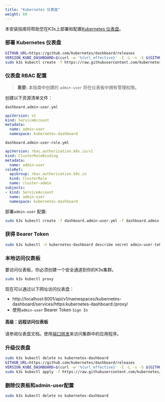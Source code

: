 ```yaml
---
title: "Kubernetes 仪表盘"
weight: 60
---
```


本安装指南将帮助您在K3s上部署和配置[Kubernetes 仪表盘](https://kubernetes.io/docs/tasks/access-application-cluster/web-ui-dashboard/)。

### 部署 Kubernetes 仪表盘

```bash
GITHUB_URL=https://github.com/kubernetes/dashboard/releases
VERSION_KUBE_DASHBOARD=$(curl -w '%{url_effective}' -I -L -s -S ${GITHUB_URL}/latest -o /dev/null | sed -e 's|.*/||')
sudo k3s kubectl create -f https://raw.githubusercontent.com/kubernetes/dashboard/${VERSION_KUBE_DASHBOARD}/aio/deploy/recommended.yaml
```

### 仪表盘 RBAC 配置

> **重要:** 本指南中创建的 `admin-user` 将在仪表板中拥有管理权限。

创建以下资源清单文件：

`dashboard.admin-user.yml`
```yaml
apiVersion: v1
kind: ServiceAccount
metadata:
  name: admin-user
  namespace: kubernetes-dashboard
```

`dashboard.admin-user-role.yml`
```yaml
apiVersion: rbac.authorization.k8s.io/v1
kind: ClusterRoleBinding
metadata:
  name: admin-user
roleRef:
  apiGroup: rbac.authorization.k8s.io
  kind: ClusterRole
  name: cluster-admin
subjects:
- kind: ServiceAccount
  name: admin-user
  namespace: kubernetes-dashboard
```

部署`admin-user` 配置:

```bash
sudo k3s kubectl create -f dashboard.admin-user.yml -f dashboard.admin-user-role.yml
```

### 获得 Bearer Token

```bash
sudo k3s kubectl -n kubernetes-dashboard describe secret admin-user-token | grep ^token
```

### 本地访问仪表板

要访问仪表板，你必须创建一个安全通道到你的K3s集群。

```bash
sudo k3s kubectl proxy
```

现在可以通过以下网址访问仪表盘：

* http://localhost:8001/api/v1/namespaces/kubernetes-dashboard/services/https:kubernetes-dashboard:/proxy/
* 使用`admin-user` Bearer Token `Sign In`

#### 高级：远程访问仪表板

请参阅仪表盘文档。使用[端口转发](https://kubernetes.io/docs/tasks/access-application-cluster/port-forward-access-application-cluster/)来访问集群中的应用程序。

### 升级仪表盘

```bash
sudo k3s kubectl delete ns kubernetes-dashboard
GITHUB_URL=https://github.com/kubernetes/dashboard/releases
VERSION_KUBE_DASHBOARD=$(curl -w '%{url_effective}' -I -L -s -S ${GITHUB_URL}/latest -o /dev/null | sed -e 's|.*/||')
sudo k3s kubectl apply -f https://raw.githubusercontent.com/kubernetes/dashboard/${VERSION_KUBE_DASHBOARD}/aio/deploy/recommended.yaml -f dashboard.admin-user.yml -f dashboard.admin-user-role.yml
```

### 删除仪表板和admin-user配置 

```bash
sudo k3s kubectl delete ns kubernetes-dashboard
```
